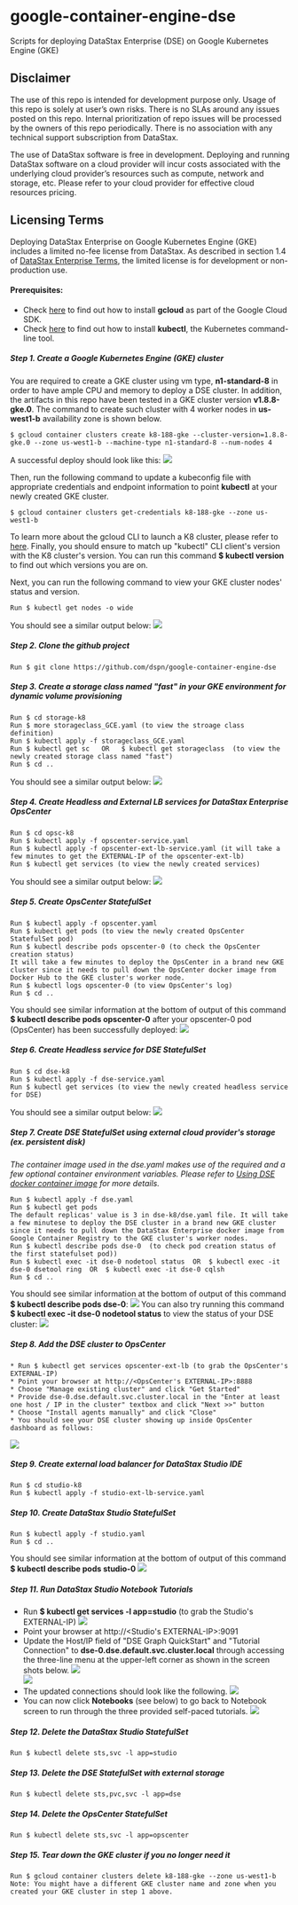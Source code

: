 # google-container-engine-dse
Scripts for deploying DataStax Enterprise (DSE) on Google Kubernetes Engine (GKE)

## Disclaimer
The use of this repo is intended for development purpose only.  Usage of this repo is solely at user’s own risks.  There is no SLAs around any issues posted on this repo.  Internal prioritization of repo issues will be processed by the owners of this repo periodically.  There is no association with any technical support subscription from DataStax.

The use of DataStax software is free in development. Deploying and running DataStax software on a cloud provider will incur costs associated with the underlying cloud provider’s resources such as compute, network and storage, etc.  Please refer to your cloud provider for effective cloud resources pricing.

## Licensing Terms
Deploying DataStax Enterprise on Google Kubernetes Engine (GKE) includes a limited no-fee license from DataStax. As described in section 1.4 of [DataStax Enterprise Terms](https://www.datastax.com/enterprise-terms), the limited license is for development or non-production use.

#### Prerequisites:
* Check [here](https://cloud.google.com/sdk/gcloud/) to find out how to install **gcloud** as part of the Google Cloud SDK.
* Check [here](https://kubernetes.io/docs/tasks/tools/install-kubectl/) to find out how to install **kubectl**, the Kubernetes command-line tool.

##### Step 1. Create a Google Kubernetes Engine (GKE) cluster
You are required to create a GKE cluster using vm type, **n1-standard-8** in order to have ample CPU and memory to deploy a DSE cluster.  In addition, the artifacts in this repo have been tested in a GKE cluster version **v1.8.8-gke.0**.  The command to create such cluster with 4 worker nodes in **us-west1-b** availability zone is shown below. 
```
$ gcloud container clusters create k8-188-gke --cluster-version=1.8.8-gke.0 --zone us-west1-b --machine-type n1-standard-8 --num-nodes 4
```
A successful deploy should look like this:
![](./img/gke_cluster.png)

Then, run the following command to update a kubeconfig file with appropriate credentials and endpoint information to point **kubectl** at your newly created GKE  cluster.
```
$ gcloud container clusters get-credentials k8-188-gke --zone us-west1-b 
```

To learn more about the gcloud CLI to launch a K8 cluster, please refer to [here](https://cloud.google.com/sdk/gcloud/reference/container/clusters/create).  Finally, you should ensure to match up "kubectl" CLI client's version with the K8 cluster's version. You can run this command **$ kubectl version** to find out which versions you are on.

Next, you can run the following command to view your GKE cluster nodes' status and version. 
```
Run $ kubectl get nodes -o wide 
```
You should see a similar output below:
![](./img/k8_get_nodes.png)


##### Step 2. Clone the github project
```
Run $ git clone https://github.com/dspn/google-container-engine-dse
```

##### Step 3. Create a storage class named "fast" in your GKE environment for dynamic volume provisioning
```
Run $ cd storage-k8
Run $ more storageclass_GCE.yaml (to view the stroage class definition)
Run $ kubectl apply -f storageclass_GCE.yaml
Run $ kubectl get sc   OR   $ kubectl get storageclass  (to view the newly created storage class named "fast")
Run $ cd ..
```
You should see a similar output below:
![](./img/k8_sc.png)


##### Step 4. Create Headless and External LB services for DataStax Enterprise OpsCenter
```
Run $ cd opsc-k8
Run $ kubectl apply -f opscenter-service.yaml
Run $ kubectl apply -f opscenter-ext-lb-service.yaml (it will take a few minutes to get the EXTERNAL-IP of the opscenter-ext-lb)
Run $ kubectl get services (to view the newly created services)
```
You should see a similar output below:
![](./img/k8_opsc_svc.png)


##### Step 5. Create OpsCenter StatefulSet
```
Run $ kubectl apply -f opscenter.yaml
Run $ kubectl get pods (to view the newly created OpsCenter StatefulSet pod)
Run $ kubectl describe pods opscenter-0 (to check the OpsCenter creation status)
It will take a few minutes to deploy the OpsCenter in a brand new GKE cluster since it needs to pull down the OpsCenter docker image from Docker Hub to the GKE cluster's worker node.
Run $ kubectl logs opscenter-0 (to view OpsCenter's log)
Run $ cd ..
```
You should see similar information at the bottom of output of this command **$ kubectl describe pods opscenter-0** after your opscenter-0 pod (OpsCenter) has been successfully deployed:
![](./img/k8_opsc_describe_pods.png)


##### Step 6. Create Headless service for DSE StatefulSet
```
Run $ cd dse-k8
Run $ kubectl apply -f dse-service.yaml
Run $ kubectl get services (to view the newly created headless service for DSE)
```
You should see a similar output below:
![](./img/k8_dse_svc.png)


##### Step 7. Create DSE StatefulSet using external cloud provider's storage (ex. persistent disk)
*The container image used in the dse.yaml makes use of the required and a few optional container environment variables. Please refer to [Using DSE docker container image](./md_files/using_dse_docker_container_image.md) for more details.*
```
Run $ kubectl apply -f dse.yaml
Run $ kubectl get pods
The default replicas' value is 3 in dse-k8/dse.yaml file. It will take a few minutese to deploy the DSE cluster in a brand new GKE cluster since it needs to pull down the DataStax Enterprise docker image from Google Container Registry to the GKE cluster's worker nodes.
Run $ kubectl describe pods dse-0  (to check pod creation status of the first statefulset pod))
Run $ kubectl exec -it dse-0 nodetool status  OR  $ kubectl exec -it dse-0 dsetool ring  OR  $ kubectl exec -it dse-0 cqlsh
Run $ cd ..
```
You should see similar information at the bottom of output of this command **$ kubectl describe pods dse-0**:
![](./img/k8_dse_describe_pods.png)
You can also try running this command **$ kubectl exec -it dse-0 nodetool status** to view the status of your DSE cluster:
![](./img/k8_nodetool_status.png)


##### Step 8. Add the DSE cluster to OpsCenter
```
* Run $ kubectl get services opscenter-ext-lb (to grab the OpsCenter's EXTERNAL-IP)
* Point your browser at http://<OpsCenter's EXTERNAL-IP>:8888
* Choose "Manage existing cluster" and click "Get Started"
* Provide dse-0.dse.default.svc.cluster.local in the "Enter at least one host / IP in the cluster" textbox and click "Next >>" button
* Choose "Install agents manually" and click "Close"
* You should see your DSE cluster showing up inside OpsCenter dashboard as follows:
```
![](./img/opscenter.png)


##### Step 9. Create external load balancer for DataStax Studio IDE
```
Run $ cd studio-k8
Run $ kubectl apply -f studio-ext-lb-service.yaml
```


##### Step 10. Create DataStax Studio StatefulSet
```
Run $ kubectl apply -f studio.yaml
Run $ cd ..
```
You should see similar information at the bottom of output of this command **$ kubectl describe pods studio-0**
![](./img/k8_studio_describe_pods.png)


##### Step 11. Run DataStax Studio Notebook Tutorials
* Run **$ kubectl get services -l app=studio** (to grab the Studio's EXTERNAL-IP)
![](./img/k8_studio_ext_lb.png)
* Point your browser at http://<Studio's EXTERNAL-IP>:9091
* Update the Host/IP field of "DSE Graph QuickStart" and "Tutorial Connection" to **dse-0.dse.default.svc.cluster.local** through accessing the three-line menu at the upper-left corner as shown in the screen shots below.
![](./img/studio_menu.png)<br>
![](./img/studio_connection.png)
* The updated connections should look like the following.
![](./img/studio_updated_connection.png)
* You can now click **Notebooks** (see below) to go back to Notebook screen to run through the three provided self-paced tutorials.
![](./img/studio_notebook.png)


##### Step 12. Delete the DataStax Studio StatefulSet
```
Run $ kubectl delete sts,svc -l app=studio
```


##### Step 13. Delete the DSE StatefulSet with external storage
```
Run $ kubectl delete sts,pvc,svc -l app=dse
```


##### Step 14. Delete the OpsCenter StatefulSet
```
Run $ kubectl delete sts,svc -l app=opscenter
```


##### Step 15. Tear down the GKE cluster if you no longer need it
```
Run $ gcloud container clusters delete k8-188-gke --zone us-west1-b 
Note: You might have a different GKE cluster name and zone when you created your GKE cluster in step 1 above.
```

